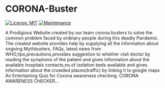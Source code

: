 # CORONA-Buster

[![License: MIT](https://img.shields.io/badge/License-MIT-yellow.svg)](https://opensource.org/licenses/MIT)
[![Maintenance](https://img.shields.io/badge/Maintained%3F-yes-green.svg)](https://GitHub.com/Naereen/StrapDown.js/graphs/commit-activity)

A Prodigious Website created by our team corona busters to solve the common problem faced by ordinary people during this deadly Pandemic. The created website provides help by supplying all the information about ongoing Mythbusters, FAQs, latest news from WHO,tips,precautions,provides suggestion to whether visit doctor by reading the symptoms of the patient and gives information about the available hospitals contacts,no.of isolation beds available and gives information about the crowded places(traffic) by linking it to google maps
An Entertaining Quiz for Corona awareness checking. CORONA AWARENESS CHECKER...
